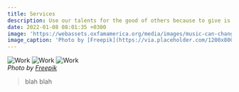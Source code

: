 ```yaml
---
title: Services
description: Use our talents for the good of others because to give is to take.
date: 2022-01-08 08:01:35 +0300
image: 'https://webassets.oxfamamerica.org/media/images/music-can-change-the-world-11.max-800x500.jpegquality-60.jpg'
image_caption: 'Photo by [Freepik](https://via.placeholder.com/1200x800)'
---
```



<div class="gallery-box">
  <div class="gallery">
    <img src="https://via.placeholder.com/1200x800" loading="lazy" alt="Work">
    <img src="https://via.placeholder.com/1200x800" loading="lazy" alt="Work">
    <img src="https://via.placeholder.com/1200x800" loading="lazy" alt="Work">
  </div>
  <em>Photo by <a href="https://via.placeholder.com/1200x800" target="_blank">Freepik</a></em>
</div>

> blah blah

